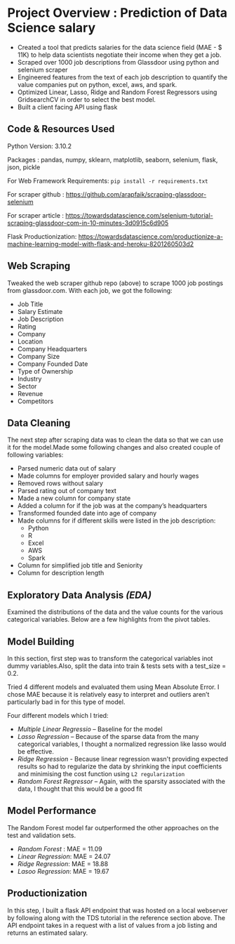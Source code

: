 # Project Overview : Prediction of Data Science salary
* Created a tool that predicts salaries for the data science field (MAE - $ 11K) to help data scientists negotiate their income when they get a job.
* Scraped over 1000 job descriptions from Glassdoor using python and selenium scraper
* Engineered features from the text of each job description to quantify the value companies put on python, excel, aws, and spark.
* Optimized Linear, Lasso, Ridge and Random Forest Regressors using GridsearchCV in order to select the best model.
* Built a client facing API using flask

## Code & Resources Used
Python Version: 3.10.2

Packages : pandas, numpy, sklearn, matplotlib, seaborn, selenium, flask, json, pickle

For Web Framework Requirements: ```pip install -r requirements.txt```

For scraper github : https://github.com/arapfaik/scraping-glassdoor-selenium

For scraper article : https://towardsdatascience.com/selenium-tutorial-scraping-glassdoor-com-in-10-minutes-3d0915c6d905

Flask Productionization: https://towardsdatascience.com/productionize-a-machine-learning-model-with-flask-and-heroku-8201260503d2

## Web Scraping 
Tweaked the web scraper github repo (above) to scrape 1000 job postings from glassdoor.com. With each job, we got the following:
* Job Title
* Salary Estimate
* Job Description
* Rating
* Company
* Location
* Company Headquarters
* Company Size
* Company Founded Date
* Type of Ownership
* Industry
* Sector
* Revenue
* Competitors

## Data Cleaning
The next step after scraping data was to clean the data so that we can use it for the model.Made some following changes and also created couple of following variables:
* Parsed numeric data out of salary
* Made columns for employer provided salary and hourly wages
* Removed rows without salary
* Parsed rating out of company text
* Made a new column for company state
* Added a column for if the job was at the company’s headquarters
* Transformed founded date into age of company
* Made columns for if different skills were listed in the job description:
    *  Python
    * R
    * Excel
    * AWS
    * Spark
* Column for simplified job title and Seniority
* Column for description length

## Exploratory Data Analysis *(EDA)*
Examined the distributions of the data and the value counts for the various categorical variables. Below are a few highlights from the pivot tables.


## Model Building
In this section, first step was to transform the categorical variables inot dummy variables.Also, split the data into train & tests sets with a test_size = 0.2.

Tried 4 different models and evaluated them using Mean Absolute Error. I chose MAE because it is relatively easy to interpret and outliers aren’t particularly bad in for this type of model.

Four different models which I tried:
* *Multiple Linear Regressio* – Baseline for the model
* *Lasso Regression* – Because of the sparse data from the many categorical variables, I thought a normalized regression like lasso would be effective.
* *Ridge Regression* - Because linear regression wasn't providing expected results so had to regularize the data by shrinking the input coefficients and minimising the cost function using ```L2 regularization```
* *Random Forest Regressor* – Again, with the sparsity associated with the data, I thought that this would be a good fit

## Model Performance
The Random Forest model far outperformed the other approaches on the test and validation sets.
* *Random Forest* : MAE = 11.09
* *Linear Regression*: MAE = 24.07
* *Ridge Regression*: MAE = 18.88
* *Lasoo Regression*: MAE = 19.67

## Productionization
In this step, I built a flask API endpoint that was hosted on a local webserver by following along with the TDS tutorial in the reference section above. The API endpoint takes in a request with a list of values from a job listing and returns an estimated salary.
